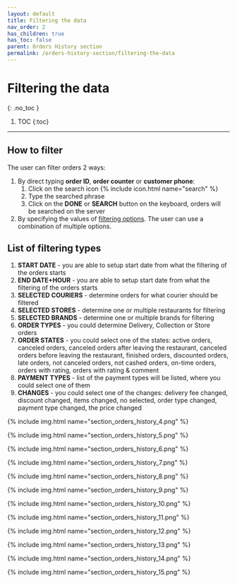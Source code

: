 ```yaml
---
layout: default
title: Filtering the data
nav_order: 2
has_children: true
has_toc: false
parent: Orders History section
permalink: /orders-history-section/filtering-the-data
---
```


# Filtering the data
{: .no_toc }

1. TOC
{:toc}

---

## How to filter
The user can filter orders 2 ways:
1. By direct typing **order ID**, **order counter** or **customer phone**:
	1. Click on the search icon {% include icon.html name="search" %}
	1. Type the searched phrase
	1. Click on the **DONE** or **SEARCH** button on the keyboard, orders will be searched on the server
1. By specifying the values of [filtering options](#list-of-filtering-types). The user can use a combination of multiple options.

## List of filtering types
1. **START DATE** - you are able to setup start date from what the filtering of the orders starts
1. **END DATE+HOUR** - you are able to setup start date from what the filtering of the orders starts
1. **SELECTED COURIERS** - determine orders for what courier should be filtered
1. **SELECTED STORES** - determine one or multiple restaurants for filtering
1. **SELECTED BRANDS** - determine one or multiple brands for filtering
1. **ORDER TYPES** - you could determine Delivery, Collection or Store orders
1. **ORDER STATES** - you could select one of the states: active orders, canceled orders, canceled orders after leaving the restaurant, canceled orders before leaving the restaurant, finished orders, discounted orders, late orders, not canceled orders, not cashed orders, on-time orders, orders with rating, orders with rating & comment
1. **PAYMENT TYPES** - list of the payment types will be listed, where you could select one of them
1. **CHANGES** - you could select one of the changes: delivery fee changed, discount changed, items changed, no selected, order type changed, payment type changed, the price changed

{% include img.html name="section_orders_history_4.png" %}

{% include img.html name="section_orders_history_5.png" %}

{% include img.html name="section_orders_history_6.png" %}

{% include img.html name="section_orders_history_7.png" %}

{% include img.html name="section_orders_history_8.png" %}

{% include img.html name="section_orders_history_9.png" %}

{% include img.html name="section_orders_history_10.png" %}

{% include img.html name="section_orders_history_11.png" %}

{% include img.html name="section_orders_history_12.png" %}

{% include img.html name="section_orders_history_13.png" %}

{% include img.html name="section_orders_history_14.png" %}

{% include img.html name="section_orders_history_15.png" %}